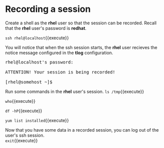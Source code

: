 # Recording a session

Create a shell as the __rhel__ user so that the session can be recorded.
Recall that the __rhel__ user's password is __redhat__.

`ssh rhel@localhost`{{execute}}

You will notice that when the ssh session starts, the __rhel__ user recieves
the notice message configured in the __tlog__ configuration.

<pre class=file>
rhel@localhost's password:

ATTENTION! Your session is being recorded!

[rhel@somehost ~]$
</pre>

Run some commands in the __rhel__ user's session.
`ls /tmp`{{execute}}   
   
`who`{{execute}}   
   
`df -hP`{{execute}}   
   
`yum list installed`{{execute}}

Now that you have some data in a recorded session, you can log out of the
user's ssh session.  
`exit`{{execute}}

